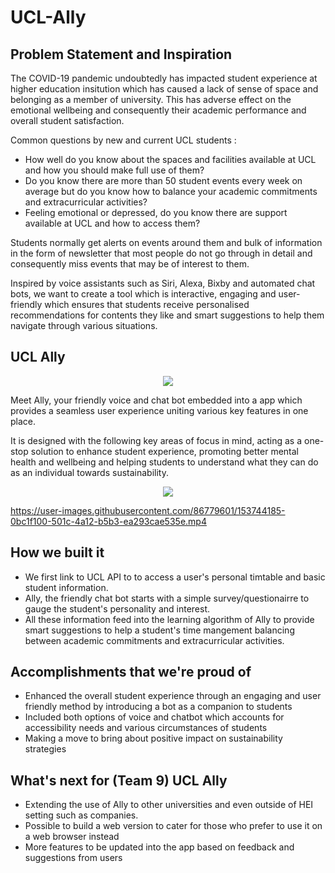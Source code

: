 # UCL-Ally

## Problem Statement and Inspiration
The COVID-19 pandemic undoubtedly has impacted student experience at higher education insitution which has caused a lack of sense of space and belonging as a member of university. This has adverse effect on the emotional wellbeing and consequently their academic performance and overall student satisfaction.

Common questions by new and current UCL students :
- How well do you know about the spaces and facilities available at UCL and how you should make full use of them?
- Do you know there are more than 50 student events every week on average but do you know how to balance your academic commitments and extracurricular activities?
- Feeling emotional or depressed, do you know there are support available at UCL and how to access them?

Students normally get alerts on events around them and bulk of information in the form of newsletter that most people do not go through in detail and consequently miss events that may be of interest to them.

Inspired by voice assistants such as Siri, Alexa, Bixby and automated chat bots, we want to create a tool which is interactive, engaging and user-friendly which ensures that students receive personalised recommendations for contents they like and smart suggestions to help them navigate through various situations.

## UCL Ally

<p align="center">
  <img src="https://user-images.githubusercontent.com/86779601/153743913-cdcc3eeb-b6c3-450e-a775-afcc1252b3e6.png">
</p>

Meet Ally, your friendly voice and chat bot embedded into a app which provides a seamless user experience uniting various key features in one place.

It is designed with the following key areas of focus in mind, acting as a one-stop solution to enhance student experience, promoting better mental health and wellbeing and helping students to understand what they can do as an individual towards sustainability.

<p align="center">
  <img src="https://user-images.githubusercontent.com/86779601/153747466-61fafa6f-d01b-427c-8a5a-d9db069935e3.png">
</p>

https://user-images.githubusercontent.com/86779601/153744185-0bc1f100-501c-4a12-b5b3-ea293cae535e.mp4

## How we built it
- We first link to UCL API to to access a user's personal timtable and basic student information.
- Ally, the friendly chat bot starts with a simple survey/questionairre to gauge the student's personality and interest.
- All these information feed into the learning algorithm of Ally to provide smart suggestions to help a student's time mangement balancing between academic commitments and extracurricular activities.


## Accomplishments that we're proud of
- Enhanced the overall student experience through an engaging and user friendly method by introducing a bot as a companion to students  
- Included both options of voice and chatbot which accounts for accessibility needs and various circumstances of students
- Making a move to bring about positive impact on sustainability strategies


## What's next for (Team 9) UCL Ally
- Extending the use of Ally to other universities and even outside of HEI setting such as companies.
- Possible to build a web version to cater for those who prefer to use it on a web browser instead
- More features to be updated into the app based on feedback and suggestions from users



